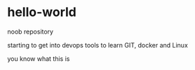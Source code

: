 # hello-world
noob repository

starting to get into devops
tools to learn GIT, docker and Linux

you know what this is
